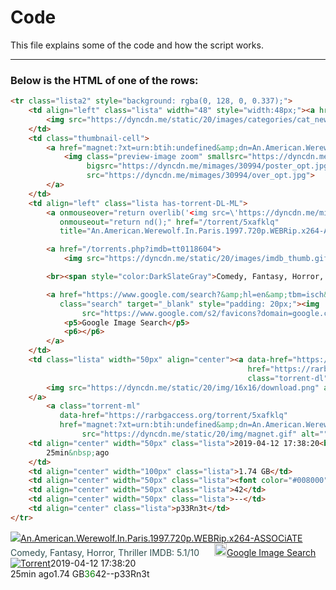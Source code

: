# Code
This file explains some of the code and how the script works.

-----
### Below is the HTML of one of the rows:
```html
<tr class="lista2" style="background: rgba(0, 128, 0, 0.337);">
    <td align="left" class="lista" width="48" style="width:48px;"><a href="/torrents.php?category=45">
        <img src="https://dyncdn.me/static/20/images/categories/cat_new45.gif" border="0" alt=""></a>
    </td>
    <td class="thumbnail-cell">
        <a href="magnet:?xt=urn:btih:undefined&amp;dn=An.American.Werewolf.In.Paris.1997.720p.WEBRip.x264-ASSOCiATE&amp;tr=http%3A%2F%2Ftracker.trackerfix.com%3A80%2Fannounce&amp;tr=udp%3A%2F%2F9.rarbg.me%3A2710&amp;tr=udp%3A%2F%2F9.rarbg.to%3A2710">
            <img class="preview-image zoom" smallsrc="https://dyncdn.me/mimages/30994/over_opt.jpg"
                 bigsrc="https://dyncdn.me/mimages/30994/poster_opt.jpg"
                 src="https://dyncdn.me/mimages/30994/over_opt.jpg">
        </a>
    </td>
    <td align="left" class="lista has-torrent-DL-ML">
        <a onmouseover="return overlib('<img src=\'https://dyncdn.me/mimages/30994/over_opt.jpg\' border=0>')"
           onmouseout="return nd();" href="/torrent/5xafklq"
           title="An.American.Werewolf.In.Paris.1997.720p.WEBRip.x264-ASSOCiATE">An.American.Werewolf.In.Paris.1997.720p.WEBRip.x264-ASSOCiATE</a>

        <a href="/torrents.php?imdb=tt0118604">
            <img src="https://dyncdn.me/static/20/images/imdb_thumb.gif" border="0" alt=""></a>

        <br><span style="color:DarkSlateGray">Comedy, Fantasy, Horror, Thriller IMDB: 5.1/10</span>

        <a href="https://www.google.com/search?&amp;hl=en&amp;tbm=isch&amp;q=An%20American%20Werewolf%20In%20Paris%201997%20ASSOCiATE"
           class="search" target="_blank" style="padding: 20px;"><img
                src="https://www.google.com/s2/favicons?domain=google.com" style="height: 20px; width: 20px;">
            <p5>Google Image Search</p5>
            <p6></p6>
        </a>
    </td>
    <td class="lista" width="50px" align="center"><a data-href="https://rarbgaccess.org/torrent/5xafklq"
                                                     href="https://rarbgaccess.org/download.php?id=5xafklq&amp;f=An.American.Werewolf.In.Paris.1997.720p.WEBRip.x264-ASSOCiATE-[rarbg.com].torrent"
                                                     class="torrent-dl" target="_blank">
        <img src="https://dyncdn.me/static/20/img/16x16/download.png" alt="Torrent">
    </a>
        <a class="torrent-ml"
           data-href="https://rarbgaccess.org/torrent/5xafklq"
           href="magnet:?xt=urn:btih:undefined&amp;dn=An.American.Werewolf.In.Paris.1997.720p.WEBRip.x264-ASSOCiATE&amp;tr=http%3A%2F%2Ftracker.trackerfix.com%3A80%2Fannounce&amp;tr=udp%3A%2F%2F9.rarbg.me%3A2710&amp;tr=udp%3A%2F%2F9.rarbg.to%3A2710"><img
                src="https://dyncdn.me/static/20/img/magnet.gif" alt=""></a></td>
    <td align="center" width="50px" class="lista">2019-04-12 17:38:20<br>
        25min&nbsp;ago
    </td>
    <td align="center" width="100px" class="lista">1.74 GB</td>
    <td align="center" width="50px" class="lista"><font color="#008000">36</font></td>
    <td align="center" width="50px" class="lista">42</td>
    <td align="center" width="50px" class="lista">--</td>
    <td align="center" class="lista">p33Rn3t</td>
</tr>
```

<tr class="lista2" style="background: rgba(0, 128, 0, 0.337);"><td align="left" class="lista" width="48" style="width:48px;"><a href="/torrents.php?category=45"><img src="https://dyncdn.me/static/20/images/categories/cat_new45.gif" border="0" alt=""></a></td><td class="thumbnail-cell"><a href="magnet:?xt=urn:btih:undefined&amp;dn=An.American.Werewolf.In.Paris.1997.720p.WEBRip.x264-ASSOCiATE&amp;tr=http%3A%2F%2Ftracker.trackerfix.com%3A80%2Fannounce&amp;tr=udp%3A%2F%2F9.rarbg.me%3A2710&amp;tr=udp%3A%2F%2F9.rarbg.to%3A2710"><img class="preview-image zoom" smallsrc="https://dyncdn.me/mimages/30994/over_opt.jpg" bigsrc="https://dyncdn.me/mimages/30994/poster_opt.jpg" src="https://dyncdn.me/mimages/30994/over_opt.jpg"></a></td><td align="left" class="lista has-torrent-DL-ML"><a onmouseover="return overlib('<img src=\'https://dyncdn.me/mimages/30994/over_opt.jpg\' border=0>')" onmouseout="return nd();" href="/torrent/5xafklq" title="An.American.Werewolf.In.Paris.1997.720p.WEBRip.x264-ASSOCiATE">An.American.Werewolf.In.Paris.1997.720p.WEBRip.x264-ASSOCiATE</a>     <a href="/torrents.php?imdb=tt0118604"><img src="https://dyncdn.me/static/20/images/imdb_thumb.gif" border="0" alt=""></a>     <br><span style="color:DarkSlateGray">Comedy, Fantasy, Horror, Thriller IMDB: 5.1/10</span>  <a href="https://www.google.com/search?&amp;hl=en&amp;tbm=isch&amp;q=An%20American%20Werewolf%20In%20Paris%201997%20ASSOCiATE" class="search" target="_blank" style="padding: 20px;"><img src="https://www.google.com/s2/favicons?domain=google.com" style="height: 20px; width: 20px;"><p5>Google Image Search</p5><p6></p6></a></td><td class="lista" width="50px" align="center"><a data-href="https://rarbgaccess.org/torrent/5xafklq" href="https://rarbgaccess.org/download.php?id=5xafklq&amp;f=An.American.Werewolf.In.Paris.1997.720p.WEBRip.x264-ASSOCiATE-[rarbg.com].torrent" class="torrent-dl" target="_blank"><img src="https://dyncdn.me/static/20/img/16x16/download.png" alt="Torrent"></a><a class="torrent-ml" data-href="https://rarbgaccess.org/torrent/5xafklq" href="magnet:?xt=urn:btih:undefined&amp;dn=An.American.Werewolf.In.Paris.1997.720p.WEBRip.x264-ASSOCiATE&amp;tr=http%3A%2F%2Ftracker.trackerfix.com%3A80%2Fannounce&amp;tr=udp%3A%2F%2F9.rarbg.me%3A2710&amp;tr=udp%3A%2F%2F9.rarbg.to%3A2710"><img src="https://dyncdn.me/static/20/img/magnet.gif" alt=""></a></td><td align="center" width="50px" class="lista">2019-04-12 17:38:20<br>
25min&nbsp;ago</td><td align="center" width="100px" class="lista">1.74 GB</td><td align="center" width="50px" class="lista"><font color="#008000">36</font></td><td align="center" width="50px" class="lista">42</td><td align="center" width="50px" class="lista">--</td><td align="center" class="lista">p33Rn3t</td></tr>
